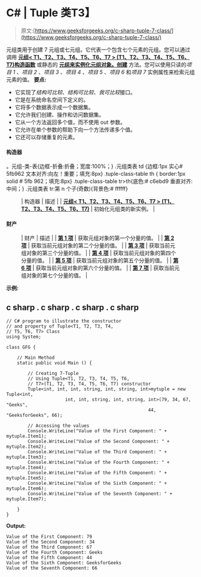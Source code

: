 # C# | Tuple <t1>类</t1>T3】

> 原文:[https://www.geeksforgeeks.org/c-sharp-tuple-7-class/](https://www.geeksforgeeks.org/c-sharp-tuple-7-class/)

元组<t1 t2="" t3="" t4="" t5="" t6="" t7="">类用于创建 7 元组或七元组。它代表一个包含七个元素的元组。您可以通过调用 [**元组< T1、T2、T3、T4、T5、T6、T7 > (T1、T2、T3、T4、T5、T6、T7)构造函数**](https://www.geeksforgeeks.org/how-to-create-7-tuple-or-septuple-in-c-sharp/#Using%20Tuple%3CT1,T2,T3,T4,T5,T6,T7%3E(T1,%20T2,%20T3,%20T4,%20T5,%20T6,%20T7)%20Constructor) 或静态的 [**元组来实例化元组<t1 t2="" t3="" t4="" t5="" t6="" t7="">对象。创建</t1>**](https://www.geeksforgeeks.org/how-to-create-7-tuple-or-septuple-in-c-sharp/#Using%20the%20Create%20method) 方法。您可以使用只读的*项目 1* 、*项目 2* 、*项目 3* 、*项目 4* 、*项目 5* 、*项目 6* 和*项目 7* 实例属性来检索元组元素的值。
**要点:**</t1>

*   它实现了*结构可比较*、*结构可比较*、*我可比较*接口。
*   它是在系统命名空间下定义的。
*   它将多个数据表示成一个数据集。
*   它允许我们创建、操作和访问数据集。
*   它从一个方法返回多个值，而不使用 out 参数。
*   它允许在单个参数的帮助下向一个方法传递多个值。
*   它还可以存储重复的元素。

#### 构造器

。元组-类-表{边框-折叠:折叠；宽度:100%；} .元组类表 td {边框:1px 实心# 5fb962 文本对齐:向左！重要；填充:8px} .tuple-class-table th { border:1px solid # 5fb 962；填充:8px} .tuple-class-table tr>th{底色:# c6ebd9 垂直对齐:中间；} .元组类表 tr:第 n 个子(奇数){背景色:# ffffff}

<figure class="table">

| 构造器 | 描述 |
| [**元组< T1、T2、T3、T4、T5、T6、T7 > (T1、T2、T3、T4、T5、T6、T7)**](https://www.geeksforgeeks.org/how-to-create-7-tuple-or-septuple-in-c-sharp/#Using%20Tuple%3CT1,T2,T3,T4,T5,T6,T7%3E(T1,%20T2,%20T3,%20T4,%20T5,%20T6,%20T7)%20Constructor) | 初始化元组<t1 t2="" t3="" t4="" t5="" t6="" t7="">类的新实例。</t1> |

</figure>

#### 财产

<figure class="table">

| 财产 | 描述 |
| [**第 1 项**](https://www.geeksforgeeks.org/c-sharp-how-to-get-first-element-of-the-tuple/) | 获取元组<t1 t2="" t3="" t4="" t5="" t6="" t7="">对象的第一个分量的值。</t1> |
| [**第 2 项**](https://www.geeksforgeeks.org/c-sharp-how-to-get-second-element-of-the-tuple/) | 获取当前元组<t1 t2="" t3="" t4="" t5="" t6="" t7="">对象的第二个分量的值。</t1> |
| [**第 3 项**](https://www.geeksforgeeks.org/c-sharp-how-to-get-third-element-of-the-tuple/) | 获取当前元组<t1 t2="" t3="" t4="" t5="" t6="" t7="">对象的第三个分量的值。</t1> |
| [**第 4 项**](https://www.geeksforgeeks.org/c-sharp-how-to-get-fourth-element-of-the-tuple/) | 获取当前元组<t1 t2="" t3="" t4="" t5="" t6="" t7="">对象的第四个分量的值。</t1> |
| [**第 5 项**](https://www.geeksforgeeks.org/c-sharp-sharp-how-to-get-fifth-element-of-the-tuple/) | 获取当前元组<t1 t2="" t3="" t4="" t5="" t6="" t7="">对象的第五个分量的值。</t1> |
| [**第 6 项**](https://www.geeksforgeeks.org/c-sharp-sharp-how-to-get-sixth-element-of-the-tuple/) | 获取当前元组<t1 t2="" t3="" t4="" t5="" t6="" t7="">对象的第六个分量的值。</t1> |
| [**第 7 项**](https://www.geeksforgeeks.org/c-sharp-how-to-get-seventh-element-of-the-tuple/) | 获取当前元组<t1 t2="" t3="" t4="" t5="" t6="" t7="">对象的第七个分量的值。</t1> |

</figure>

**示例:**

## c sharp . c sharp . c sharp . c sharp

```
// C# program to illustrate the constructor
// and property of Tuple<T1, T2, T3, T4,
// T5, T6, T7> Class
using System;

class GFG {

    // Main Method
    static public void Main () {

        // Creating 7-Tuple
        // Using Tuple<T1, T2, T3, T4, T5, T6,
        // T7>(T1, T2, T3, T4, T5, T6, T7) constructor
        Tuple<int, int, int, string, int, string, int>mytuple = new Tuple<int,
                      int, int, string, int, string, int>(79, 34, 67, "Geeks",
                                                     44, "GeeksforGeeks", 66);

        // Accessing the values
        Console.WriteLine("Value of the First Component: " + mytuple.Item1);
        Console.WriteLine("Value of the Second Component: " + mytuple.Item2);
        Console.WriteLine("Value of the Third Component: " + mytuple.Item3);
        Console.WriteLine("Value of the Fourth Component: " + mytuple.Item4);
        Console.WriteLine("Value of the Fifth Component: " + mytuple.Item5);
        Console.WriteLine("Value of the Sixth Component: " + mytuple.Item6);
        Console.WriteLine("Value of the Seventh Component: " + mytuple.Item7);

    }
}
```

**Output:** 

```
Value of the First Component: 79
Value of the Second Component: 34
Value of the Third Component: 67
Value of the Fourth Component: Geeks
Value of the Fifth Component: 44
Value of the Sixth Component: GeeksforGeeks
Value of the Seventh Component: 66
```